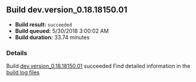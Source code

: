 ## Build dev.version_0.18.18150.01
- **Build result:** `succeeded`
- **Build queued:** 5/30/2018 3:00:02 AM
- **Build duration:** 33.74 minutes
### Details
Build [dev.version_0.18.18150.01](https://winappstudio.visualstudio.com/web/build.aspx?pcguid=a4ef43be-68ce-4195-a619-079b4d9834c2&builduri=vstfs%3a%2f%2f%2fBuild%2fBuild%2f25772) succeeded
Find detailed information in the [build log files](https://uwpctdiags.blob.core.windows.net/buildlogs/dev.version_0.18.18150.01_logs.zip)

